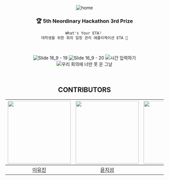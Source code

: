<div align=center>

![home](https://github.com/5th-Neordinary-HACKATHON-MEETA/iOS/assets/80394340/edc9a001-8f95-467e-8f1e-461b8f560584)

### 🏆 5th Neordinary Hackathon 3rd Prize 
```swift
What's Your ETA? 
대학생을 위한 회의 일정 관리 애플리케이션 ETA 👀
```

<br>

![Slide 16_9 - 19](https://github.com/5th-Neordinary-HACKATHON-MEETA/iOS/assets/80394340/cf3f540d-fda5-436d-ab54-e38ac100d4b5)
![Slide 16_9 - 20](https://github.com/5th-Neordinary-HACKATHON-MEETA/iOS/assets/80394340/916d2fdc-b94f-4206-92e6-3c8d056998db)
![시간 입력하기](https://github.com/5th-Neordinary-HACKATHON-MEETA/iOS/assets/80394340/357dd60e-23e5-4f66-b211-1b0e829cd11e)
![우리 회의에 너만 못 온 그날](https://github.com/5th-Neordinary-HACKATHON-MEETA/iOS/assets/80394340/ca7ca807-6e8c-4483-b51a-3c419f2aa834)

<br>

## CONTRIBUTORS

<img width="200px" src="https://avatars.githubusercontent.com/u/80394340?v=4"/> | <img width="200px" src="https://avatars.githubusercontent.com/u/113659520?v=4"/> | <img width="200px" src="https://avatars.githubusercontent.com/u/99167099?v=4"/> | 
|:-----:|:-----:|:-----:|
|[이유진](https://github.com/youz2me)|[윤지성](https://github.com/green-yoon87)|[장준모](https://github.com/Jangjoonmo)|

</div>
